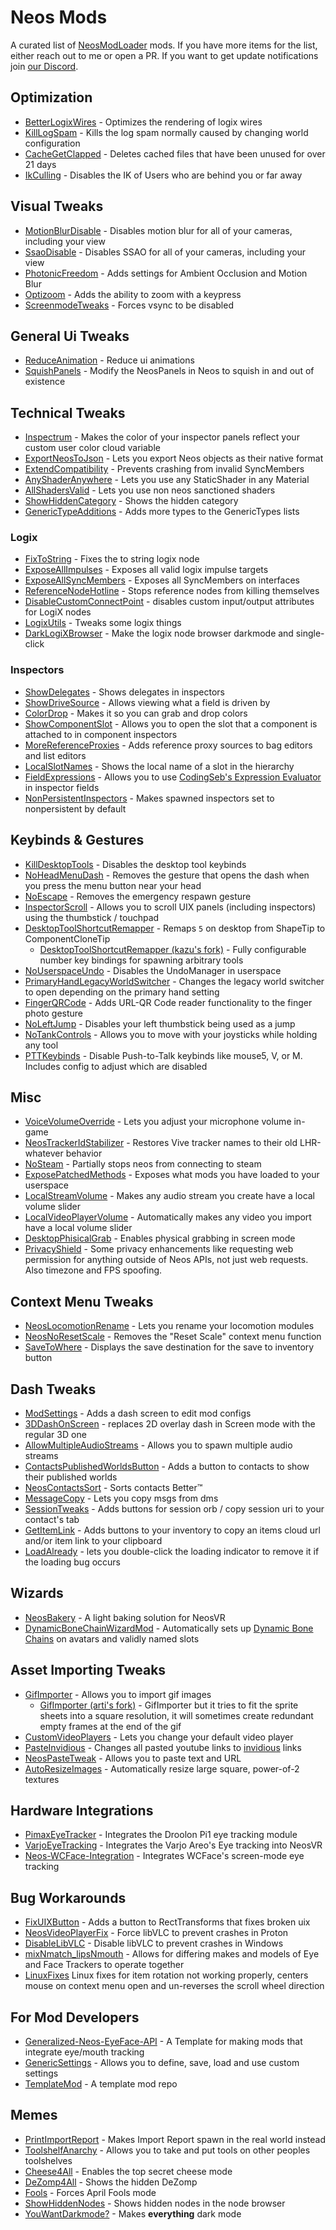 # Neos Mods

A curated list of [NeosModLoader](https://github.com/zkxs/NeosModLoader) mods. If you have more items for the list, either reach out to me or open a PR. If you want to get update notifications join [our Discord](https://discord.gg/vCDJK9xyvm).

## Optimization
- [BetterLogixWires](https://github.com/EIA485/NeosBetterLogixWires) - Optimizes the rendering of logix wires
- [KillLogSpam](https://github.com/EIA485/NeosKillLogSpam) - Kills the log spam normally caused by changing world configuration
- [CacheGetClapped](https://github.com/dfgHiatus/CacheGetClapped) - Deletes cached files that have been unused for over 21 days
- [IkCulling](https://github.com/KyuubiYoru/IkCulling) - Disables the IK of Users who are behind you or far away

## Visual Tweaks
- [MotionBlurDisable](https://github.com/zkxs/MotionBlurDisable) - Disables motion blur for all of your cameras, including your view
- [SsaoDisable](https://github.com/zkxs/SsaoDisable) - Disables SSAO for all of your cameras, including your view
- [PhotonicFreedom](https://github.com/RileyGuy/PhotonicFreedom) - Adds settings for Ambient Occlusion and Motion Blur
- [Optizoom](https://github.com/badhaloninja/Optizoom) - Adds the ability to zoom with a keypress
- [ScreenmodeTweaks](https://github.com/ljoonal/Neos-Mods#screenmode-tweaks) - Forces vsync to be disabled

## General Ui Tweaks
- [ReduceAnimation](https://github.com/EIA485/NeosReduceAnimation) - Reduce ui animations
- [SquishPanels](https://github.com/RileyGuy/SquishPanels) - Modify the NeosPanels in Neos to squish in and out of existence

## Technical Tweaks
- [Inspectrum](https://github.com/RileyGuy/Inspectrum) - Makes the color of your inspector panels reflect your custom user color cloud variable
- [ExportNeosToJson](https://github.com/zkxs/ExportNeosToJson) - Lets you export Neos objects as their native format
- [ExtendCompatibility](https://github.com/EIA485/NeosExtendCompatibility) - Prevents crashing from invalid SyncMembers
- [AnyShaderAnywhere](https://github.com/EIA485/NeosAnyShaderAnywhere) - Lets you use any StaticShader in any Material
- [AllShadersValid](https://github.com/EIA485/NeosAllShadersValid) - Lets you use non neos sanctioned shaders
- [ShowHiddenCategory](https://github.com/EIA485/NeosShowHiddenCategory) - Shows the hidden category
- [GenericTypeAdditions](https://github.com/badhaloninja/GenericTypeAdditions) - Adds more types to the GenericTypes lists

### Logix
- [FixToString](https://github.com/EIA485/NeosFixToString) - Fixes the to string logix node
- [ExposeAllImpulses](https://github.com/EIA485/NeosExposeAllImpulses) - Exposes all valid logix impulse targets
- [ExposeAllSyncMembers](https://github.com/EIA485/NeosExposeAllSyncMembers) - Exposes all SyncMembers on interfaces
- [ReferenceNodeHotline](https://github.com/EIA485/NeosReferenceNodeHotline) - Stops reference nodes from killing themselves
- [DisableCustomConnectPoint](https://github.com/kazu0617/DisableCustomConnectPoint) - disables custom input/output attributes for LogiX nodes
- [LogixUtils](https://github.com/badhaloninja/LogixUtils) - Tweaks some logix things
- [DarkLogiXBrowser](https://github.com/RileyGuy/DarkLogiXBrowser) - Make the logix node browser darkmode and single-click

### Inspectors
- [ShowDelegates](https://github.com/art0007i/ShowDelegates) - Shows delegates in inspectors
- [ShowDriveSource](https://github.com/art0007i/ShowDriveSource) - Allows viewing what a field is driven by
- [ColorDrop](https://github.com/art0007i/ColorDrop) - Makes it so you can grab and drop colors
- [ShowComponentSlot](https://github.com/art0007i/ShowComponentSlot) - Allows you to open the slot that a component is attached to in component inspectors
- [MoreReferenceProxies](https://github.com/EIA485/NeosMoreReferenceProxies) - Adds reference proxy sources to bag editors and list editors
- [LocalSlotNames](https://github.com/EIA485/NeosLocalSlotNames) - Shows the local name of a slot in the hierarchy
- [FieldExpressions](https://github.com/Toxic-Cookie/FieldExpressions) -  Allows you to use [CodingSeb's Expression Evaluator](https://github.com/codingseb/ExpressionEvaluator/wiki/Getting-Started) in inspector fields
- [NonPersistentInspectors](https://github.com/XDelta/NeosNonPersistentInspectors) - Makes spawned inspectors set to nonpersistent by default

## Keybinds & Gestures
- [KillDesktopTools](https://github.com/EIA485/NeosKillDesktopTools) - Disables the desktop tool keybinds
- [NoHeadMenuDash](https://github.com/art0007i/NoHeadMenuDash) - Removes the gesture that opens the dash when you press the menu button near your head
- [NoEscape](https://github.com/zkxs/NoEscape) - Removes the emergency respawn gesture
- [InspectorScroll](https://github.com/art0007i/InspectorScroll) - Allows you to scroll UIX panels (including inspectors) using the thumbstick / touchpad
- [DesktopToolShortcutRemapper](https://github.com/zkxs/NeosDesktopToolShortcutRemapper) - Remaps `5` on desktop from ShapeTip to ComponentCloneTip
  - [DesktopToolShortcutRemapper (kazu's fork)](https://github.com/kazu0617/DesktopToolShortcutRemapper) - Fully configurable number key bindings for spawning arbitrary tools
- [NoUserspaceUndo](https://github.com/badhaloninja/NoUserspaceUndo) - Disables the UndoManager in userspace
- [PrimaryHandLegacyWorldSwitcher](https://github.com/badhaloninja/PrimaryHandLegacyWorldSwitcher) - Changes the legacy world switcher to open depending on the primary hand setting
- [FingerQRCode](https://github.com/dfgHiatus/FingerQRCode) - Adds URL-QR Code reader functionality to the finger photo gesture
- [NoLeftJump](https://github.com/EIA485/NeosNoLeftJump) - Disables your left thumbstick being used as a jump
- [NoTankControls](https://github.com/furrz/NoTankControls) - Allows you to move with your joysticks while holding any tool
- [PTTKeybinds](https://github.com/XDelta/NeosPTTKeybinds) - Disable Push-to-Talk keybinds like mouse5, V, or M. Includes config to adjust which are disabled

## Misc
- [VoiceVolumeOverride](https://github.com/zkxs/VoiceVolumeOverride) - Lets you adjust your microphone volume in-game
- [NeosTrackerIdStabilizer](https://github.com/zkxs/NeosTrackerIdStabilizer) - Restores Vive tracker names to their old LHR-whatever behavior
- [NoSteam](https://github.com/EIA485/NeosNoSteam) - Partially stops neos from connecting to steam
- [ExposePatchedMethods](https://github.com/EIA485/NeosExposePatchedMethods) - Exposes what mods you have loaded to your userspace
- [LocalStreamVolume](https://github.com/Sox-NeosVR/LocalStreamVolume) -  Makes any audio stream you create have a local volume slider
- [LocalVideoPlayerVolume](https://github.com/Sox-NeosVR/LocalVideoPlayerVolume) - Automatically makes any video you import have a local volume slider
- [DesktopPhisicalGrab](https://github.com/EIA485/NeosDesktopPhisicalGrab) - Enables physical grabbing in screen mode
- [PrivacyShield](https://github.com/ljoonal/Neos-Mods#privacy-shield) - Some privacy enhancements like requesting web permission for anything outside of Neos APIs, not just web requests. Also timezone and FPS spoofing.

## Context Menu Tweaks
- [NeosLocomotionRename](https://github.com/zkxs/NeosLocomotionRename) - Lets you rename your locomotion modules
- [NeosNoResetScale](https://github.com/zkxs/NeosNoResetScale) - Removes the "Reset Scale" context menu function
- [SaveToWhere](https://github.com/rassi0429/SaveToWhere) - Displays the save destination for the save to inventory button

## Dash Tweaks
- [ModSettings](https://github.com/badhaloninja/NeosModSettings) - Adds a dash screen to edit mod configs
- [3DDashOnScreen](https://github.com/rampa3/3DDashOnScreen) - replaces 2D overlay dash in Screen mode with the regular 3D one
- [AllowMultipleAudioStreams](https://github.com/EIA485/NeosAllowMultipleAudioStreams) - Allows you to spawn multiple audio streams
- [ContactsPublishedWorldsButton](https://github.com/badhaloninja/ContactsPublishedWorldsButton) - Adds a button to contacts to show their published worlds
- [NeosContactsSort](https://github.com/zkxs/NeosContactsSort) - Sorts contacts Better™
- [MessageCopy](https://github.com/rassi0429/MessageCopy) - Lets you copy msgs from dms
- [SessionTweaks](https://github.com/kazu0617/SessionTweaks) - Adds buttons for session orb / copy session uri to your contact's tab
- [GetItemLink](https://github.com/EIA485/NeosGetItemLink) - Adds buttons to your inventory to copy an items cloud url and/or item link to your clipboard
- [LoadAlready](https://github.com/RileyGuy/LoadAlready) - lets you double-click the loading indicator to remove it if the loading bug occurs

## Wizards
- [NeosBakery](https://github.com/Toxic-Cookie/NeosBakery) - A light baking solution for NeosVR
- [DynamicBoneChainWizardMod](https://github.com/dfgHiatus/DynamicBoneChainWizardMod) - Automatically sets up [Dynamic Bone Chains](https://wiki.neos.com/Dynamic_Bone_Chain/en) on avatars and validly named slots

## Asset Importing Tweaks
- [GifImporter](https://github.com/kawaiiamber/GifImporter) - Allows you to import gif images
  - [GifImporter (arti's fork)](https://github.com/art0007i/GifImporter) - GifImporter but it tries to fit the sprite sheets into a square resolution, it will sometimes create redundant empty frames at the end of the gif
- [CustomVideoPlayers](https://github.com/art0007i/CustomVideoPlayers) - Lets you change your default video player
- [PasteInvidious](https://github.com/art0007i/PasteInvidious) - Changes all pasted youtube links to [invidious](https://github.com/iv-org/invidious) links
- [NeosPasteTweak](https://github.com/rassi0429/NeosPasteTweak) - Allows you to paste text and URL
- [AutoResizeImages](https://github.com/dfgHiatus/AutoResizeImages) - Automatically resize large square, power-of-2 textures

## Hardware Integrations
- [PimaxEyeTracker](https://github.com/dfgHiatus/NeosPimaxEyeTracker) - Integrates the Droolon Pi1 eye tracking module
- [VarjoEyeTracking](https://github.com/dfgHiatus/NeosVarjoEyeTracking) - Integrates the Varjo Areo's Eye tracking into NeosVR
- [Neos-WCFace-Integration](https://github.com/dfgHiatus/Neos-WCFace-Integration) - Integrates WCFace's screen-mode eye tracking

## Bug Workarounds
- [FixUIXButton](https://github.com/art0007i/FixUIXButton) - Adds a button to RectTransforms that fixes broken uix
- [NeosVideoPlayerFix](https://github.com/Frozenreflex/NeosVideoPlayerFix) - Force libVLC to prevent crashes in Proton
- [DisableLibVLC](https://github.com/KyuubiYoru/DisableLibVLC) - Disable libVLC to prevent crashes in Windows
- [mixNmatch_lipsNmouth](https://github.com/dfgHiatus/mixNmatch_lipsNmouth) - Allows for differing makes and models of Eye and Face Trackers to operate together
- [LinuxFixes](https://github.com/ljoonal/Neos-Mods#linux-fixes) Linux fixes for item rotation not working properly, centers mouse on context menu open and un-reverses the scroll wheel direction

## For Mod Developers
- [Generalized-Neos-EyeFace-API](https://github.com/dfgHiatus/Generalized-Neos-EyeFace-API) - A Template for making mods that integrate eye/mouth tracking
- [GenericSettings](https://github.com/Toxic-Cookie/GenericSettings) - Allows you to define, save, load and use custom settings
- [TemplateMod](https://github.com/EIA485/NeosTemplate) - A template mod repo

## Memes
- [PrintImportReport](https://github.com/badhaloninja/PrintImportReport) - Makes Import Report spawn in the real world instead
- [ToolshelfAnarchy](https://github.com/art0007i/ToolshelfAnarchy) - Allows you to take and put tools on other peoples toolshelves
- [Cheese4All](https://github.com/EIA485/NeosCheese4All) - Enables the top secret cheese mode
- [DeZomp4All](https://github.com/EIA485/NeosDeZomp4All) - Shows the hidden DeZomp
- [Fools](https://github.com/EIA485/NeosFools) - Forces April Fools mode
- [ShowHiddenNodes](https://github.com/EIA485/NeosShowHiddenNodes) - Shows hidden nodes in the node browser
- [YouWantDarkmode?](https://github.com/EIA485/NeosYouWantDarkmode) - Makes **everything** dark mode
